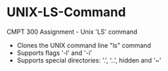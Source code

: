 # UNIX-LS-Command
CMPT 300 Assignment - Unix 'LS' command

- Clones the UNIX command line "ls" command
- Supports flags '-l' and '-i'
- Supports special directories: '.', '..', hidden and '~'
